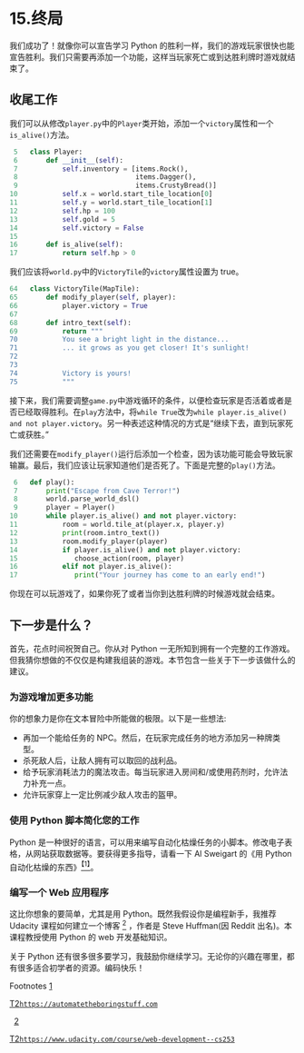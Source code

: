 # 15.终局

我们成功了！就像你可以宣告学习 Python 的胜利一样，我们的游戏玩家很快也能宣告胜利。我们只需要再添加一个功能，这样当玩家死亡或到达胜利牌时游戏就结束了。

## 收尾工作

我们可以从修改`player.py`中的`Player`类开始，添加一个`victory`属性和一个`is_alive()`方法。

```py
 5   class Player:
 6       def __init__(self):
 7           self.inventory = [items.Rock(),
 8                             items.Dagger(),
 9                             items.CrustyBread()]
10           self.x = world.start_tile_location[0]
11           self.y = world.start_tile_location[1]
12           self.hp = 100
13           self.gold = 5
14           self.victory = False
15
16       def is_alive(self):
17           return self.hp > 0

```

我们应该将`world.py`中的`VictoryTile`的`victory`属性设置为 true。

```py
64   class VictoryTile(MapTile):
65       def modify_player(self, player):
66           player.victory = True
67
68       def intro_text(self):
69           return """
70           You see a bright light in the distance...
71           ... it grows as you get closer! It's sunlight!
72
73
74           Victory is yours!
75           """

```

接下来，我们需要调整`game.py`中游戏循环的条件，以便检查玩家是否活着或者是否已经取得胜利。在`play`方法中，将`while True`改为`while player.is_alive() and not player.victory`。另一种表述这种情况的方式是“继续下去，直到玩家死亡或获胜。”

我们还需要在`modify_player()`运行后添加一个检查，因为该功能可能会导致玩家输赢。最后，我们应该让玩家知道他们是否死了。下面是完整的`play()`方法。

```py
 6   def play():
 7       print("Escape from Cave Terror!")
 8       world.parse_world_dsl()
 9       player = Player()
10       while player.is_alive() and not player.victory:
11           room = world.tile_at(player.x, player.y)
12           print(room.intro_text())
13           room.modify_player(player)
14           if player.is_alive() and not player.victory:
15              choose_action(room, player)
16           elif not player.is_alive():
17              print("Your journey has come to an early end!")

```

你现在可以玩游戏了，如果你死了或者当你到达胜利牌的时候游戏就会结束。

## 下一步是什么？

首先，花点时间祝贺自己。你从对 Python 一无所知到拥有一个完整的工作游戏。但我猜你想做的不仅仅是构建我组装的游戏。本节包含一些关于下一步该做什么的建议。

### 为游戏增加更多功能

你的想象力是你在文本冒险中所能做的极限。以下是一些想法:

*   再加一个能给任务的 NPC。然后，在玩家完成任务的地方添加另一种牌类型。
*   杀死敌人后，让敌人拥有可以取回的战利品。
*   给予玩家消耗法力的魔法攻击。每当玩家进入房间和/或使用药剂时，允许法力补充一点。
*   允许玩家穿上一定比例减少敌人攻击的盔甲。

### 使用 Python 脚本简化您的工作

Python 是一种很好的语言，可以用来编写自动化枯燥任务的小脚本。修改电子表格，从网站获取数据等。要获得更多指导，请看一下 Al Sweigart 的《用 Python 自动化枯燥的东西》[<sup>【1】</sup>](#Fn1)。

### 编写一个 Web 应用程序

这比你想象的要简单，尤其是用 Python。既然我假设你是编程新手，我推荐 Udacity 课程如何建立一个博客 [<sup>2</sup>](#Fn2) ，作者是 Steve Huffman(因 Reddit 出名)。本课程教授使用 Python 的 web 开发基础知识。

关于 Python 还有很多很多要学习，我鼓励你继续学习。无论你的兴趣在哪里，都有很多适合初学者的资源。编码快乐！

Footnotes [1](#Fn1_source)

[T2`https://automatetheboringstuff.com`](https://automatetheboringstuff.com)

  [2](#Fn2_source)

[T2`https://www.udacity.com/course/web-development--cs253`](https://www.udacity.com/course/web-development--cs253)